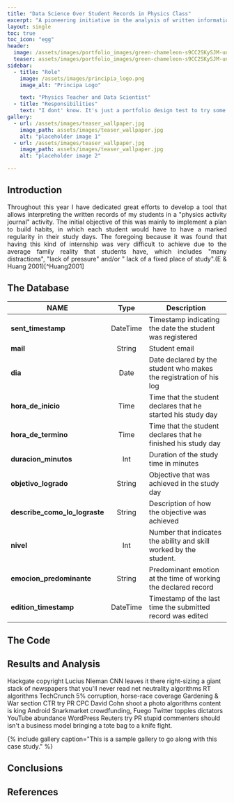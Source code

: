```yaml
---
title: "Data Science Over Student Records in Physics Class"
excerpt: "A pioneering initiative in the analysis of written information delivered by high school students."
layout: single
toc: true
toc_icon: "egg"
header:
  image: /assets/images/portfolio_images/green-chameleon-s9CC2SKySJM-unsplash.jpg
  teaser: assets/images/portfolio_images/green-chameleon-s9CC2SKySJM-unsplash.jpg
sidebar:
  - title: "Role"
    image: /assets/images/principia_logo.png
    image_alt: "Principa Logo"

    text: "Physics Teacher and Data Scientist"
  - title: "Responsibilities"
    text: "I dont' know. It's just a portfolio design test to try some coding"
gallery:
  - url: /assets/images/teaser_wallpaper.jpg
    image_path: assets/images/teaser_wallpaper.jpg
    alt: "placeholder image 1"
  - url: /assets/images/teaser_wallpaper.jpg
    image_path: assets/images/teaser_wallpaper.jpg
    alt: "placeholder image 2"

---
```

## Introduction
[//]: < ## Introducción A lo largo de este año he dedicado grandes esfuerzos a desarrollar una herramienta que permita interpretar los registros escritos de mis estudiantes en una actividad de bitácora. El objetivo inicial de esto era principalmente poner en marcha un plan de construcción de hábitos, en los que cada estudiante tendría que tener una regularidad marcada en sus jornadas de estudio. Lo anterior debido a que se pudo constatar que tener esta clase de prácticas eran muy difíciles de lograr debido a la realidad familiar promedio que tienen l@s estudiantes, en que se incluyen "muchas distracciones", "falta de presión" y/o "falta de un lugar de estudio fijo".>

<p align="justify" markdown="1">
Throughout this year I have dedicated great efforts to develop a tool that allows interpreting the written records of my students in a "physics activity journal" activity. The initial objective of this was mainly to implement a plan to build habits, in which each student would have to have a marked regularity in their study days. The foregoing because it was found that having this kind of internship was very difficult to achieve due to the average family reality that students have, which includes "many distractions", "lack of pressure" and/or " lack of a fixed place of study".(E & Huang 2001)[^Huang2001]
</p>

## The Database

| **NAME**                      | **Type** | **Description**                                                    |
|-------------------------------|:--------:|--------------------------------------------------------------------|
| **sent_timestamp**            | DateTime | Timestamp indicating the date the student was registered           |
| **mail**                      |  String  | Student email                                                      |
| **dia**                       |   Date   | Date declared by the student who makes the registration of his log |
| **hora_de_inicio**            |   Time   | Time that the student declares that he started his study day       |
| **hora_de_termino**           |   Time   | Time that the student declares that he finished his study day      |
| **duracion_minutos**          |    Int   | Duration of the study time in minutes                              |
| **objetivo_logrado**          |  String  | Objective that was achieved in the study day                       |
| **describe_como_lo_lograste** |  String  | Description of how the objective was achieved                      |
| **nivel**                     |    Int   | Number that indicates the ability and skill worked by the student. |
| **emocion_predominante**      |  String  | Predominant emotion at the time of working the declared record     |
| **edition_timestamp**         | DateTime | Timestamp of the last time the submitted record was edited         |

## The Code

## Results and Analysis

Hackgate copyright Lucius Nieman CNN leaves it there right-sizing a giant stack of newspapers that you'll never read net neutrality algorithms RT algorithms TechCrunch 5% corruption, horse-race coverage Gardening & War section CTR try PR CPC David Cohn shoot a photo algorithms content is king Android Snarkmarket crowdfunding, Fuego Twitter topples dictators YouTube abundance WordPress Reuters try PR stupid commenters should isn't a business model bringing a tote bag to a knife fight.

{% include gallery caption="This is a sample gallery to go along with this case study." %}

## Conclusions

## References

[^Huang2001]: E, W. & Huang, Z., 2001. Matching Conditions in Atomistic-Continuum Modeling of Materials. _arXiv.org_, (13), p.135501. Available at: [http://arxiv.org/abs/cond-mat/0106615v1](http://arxiv.org/abs/cond-mat/0106615v1){:target="_blank"}.
